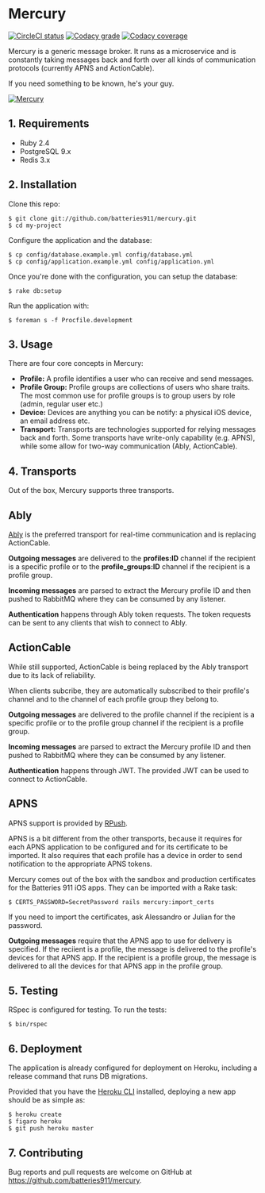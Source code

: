 # Mercury

[![CircleCI status](https://img.shields.io/circleci/token/76456c94f050ce9772c7d30d0791bc929071e1bb/project/github/batteries911/mercury/develop.svg?style=flat-square)](https://circleci.com/gh/batteries911/mercury)
[![Codacy grade](https://img.shields.io/codacy/grade/4a6a6ef185ae47ec8b7dcbfbf8d40a40/develop.svg?style=flat-square)](https://www.codacy.com/app/Batteries911/mercury/dashboard)
[![Codacy coverage](https://img.shields.io/codacy/coverage/4a6a6ef185ae47ec8b7dcbfbf8d40a40/develop.svg?style=flat-square)](https://www.codacy.com/app/Batteries911/mercury/dashboard)

Mercury is a generic message broker. It runs as a microservice and is constantly taking messages
back and forth over all kinds of communication protocols (currently APNS and ActionCable).

If you need something to be known, he's your guy.

[![Mercury](https://github.com/batteries911/mercury/raw/develop/logo.jpg)](https://en.wikipedia.org/wiki/Mercury_(mythology))

## 1. Requirements

- Ruby 2.4
- PostgreSQL 9.x
- Redis 3.x

## 2. Installation

Clone this repo:

```console
$ git clone git://github.com/batteries911/mercury.git
$ cd my-project
```

Configure the application and the database:

```console
$ cp config/database.example.yml config/database.yml
$ cp config/application.example.yml config/application.yml
```

Once you're done with the configuration, you can setup the database:

```console
$ rake db:setup
```

Run the application with:

```console
$ foreman s -f Procfile.development
```

## 3. Usage

There are four core concepts in Mercury:

- **Profile:** A profile identifies a user who can receive and send messages.
- **Profile Group:** Profile groups are collections of users who share traits. The most common use
  for profile groups is to group users by role (admin, regular user etc.)
- **Device:** Devices are anything you can be notify: a physical iOS device, an email address etc.
- **Transport:** Transports are technologies supported for relying messages back and forth. Some
  transports have write-only capability (e.g. APNS), while some allow for two-way communication
  (Ably, ActionCable).
  
## 4. Transports

Out of the box, Mercury supports three transports.

## Ably

[Ably](https://ably.io) is the preferred transport for real-time communication and is replacing 
ActionCable.

**Outgoing messages** are delivered to the **profiles:ID** channel if the recipient is a specific
profile or to the **profile_groups:ID** channel if the recipient is a profile group.

**Incoming messages** are parsed to extract the Mercury profile ID and then pushed to RabbitMQ
where they can be consumed by any listener.

**Authentication** happens through Ably token requests. The token requests can be sent to any
clients that wish to connect to Ably.

## ActionCable

While still supported, ActionCable is being replaced by the Ably transport due to its lack of
reliability.

When clients subcribe, they are automatically subscribed to their profile's channel and to the
channel of each profile group they belong to.

**Outgoing messages** are delivered to the profile channel if the recipient is a specific
profile or to the profile group channel if the recipient is a profile group.

**Incoming messages** are parsed to extract the Mercury profile ID and then pushed to RabbitMQ
where they can be consumed by any listener.

**Authentication** happens through JWT. The provided JWT can be used to connect to ActionCable.

## APNS

APNS support is provided by [RPush](https://github.com/rpush/rpush).

APNS is a bit different from the other transports, because it requires for each APNS application
to be configured and for its certificate to be imported. It also requires that each profile has
a device in order to send notification to the appropriate APNS tokens.

Mercury comes out of the box with the sandbox and production certificates for the Batteries 911
iOS apps. They can be imported with a Rake task:

```console
$ CERTS_PASSWORD=SecretPassword rails mercury:import_certs
```

If you need to import the certificates, ask Alessandro or Julian for the password.

**Outgoing messages** require that the APNS app to use for delivery is specified. If the reciient
is a profile, the message is delivered to the profile's devices for that APNS app. If the recipient
is a profile group, the message is delivered to all the devices for that APNS app in the profile
group.

## 5. Testing

RSpec is configured for testing. To run the tests:

```console
$ bin/rspec
```

## 6. Deployment

The application is already configured for deployment on Heroku, including a release command that
runs DB migrations.

Provided that you have the [Heroku CLI](https://devcenter.heroku.com/articles/heroku-cli) installed,
deploying a new app should be as simple as:

```console
$ heroku create
$ figaro heroku
$ git push heroku master
```

## 7. Contributing

Bug reports and pull requests are welcome on GitHub at https://github.com/batteries911/mercury.
